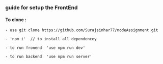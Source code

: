 

### guide for setup the FrontEnd 
    
#### To clone : 
    - use git clone https://github.com/Surajsinhar77/nodeAssignment.git

    - 'npm i'  // to install all dependencey 

    - to run fronend  'use npm run dev'

    - to run backend  'use npm run server'